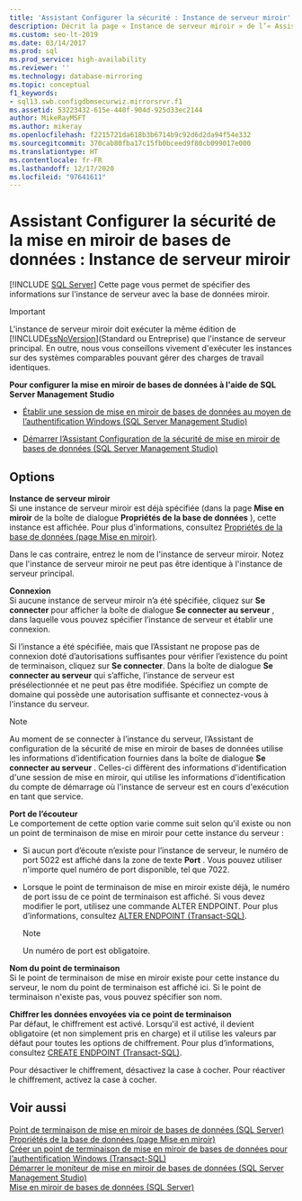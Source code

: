 ```yaml
---
title: 'Assistant Configurer la sécurité : Instance de serveur miroir'
description: Décrit la page « Instance de serveur miroir » de l’« Assistant Configurer la sécurité de la mise en miroir de bases de données » dans SQL Server Management Studio.
ms.custom: seo-lt-2019
ms.date: 03/14/2017
ms.prod: sql
ms.prod_service: high-availability
ms.reviewer: ''
ms.technology: database-mirroring
ms.topic: conceptual
f1_keywords:
- sql13.swb.configdbmsecurwiz.mirrorsrvr.f1
ms.assetid: 53223432-615e-440f-904d-925d33ec2144
author: MikeRayMSFT
ms.author: mikeray
ms.openlocfilehash: f2215721da618b3b6714b9c92d6d2da94f54e332
ms.sourcegitcommit: 370cab80fba17c15fb0bceed9f80cb099017e000
ms.translationtype: HT
ms.contentlocale: fr-FR
ms.lasthandoff: 12/17/2020
ms.locfileid: "97641611"
---
```

# <a name="configure-database-mirrroing-security-wizard-mirror-server-instance"></a>Assistant Configurer la sécurité de la mise en miroir de bases de données : Instance de serveur miroir
 [!INCLUDE [SQL Server](../../includes/applies-to-version/sqlserver.md)]
  Cette page vous permet de spécifier des informations sur l'instance de serveur avec la base de données miroir.  
  
> [!IMPORTANT]  
>  L'instance de serveur miroir doit exécuter la même édition de [!INCLUDE[ssNoVersion](../../includes/ssnoversion-md.md)](Standard ou Entreprise) que l'instance de serveur principal. En outre, nous vous conseillons vivement d'exécuter les instances sur des systèmes comparables pouvant gérer des charges de travail identiques.  
  
 **Pour configurer la mise en miroir de bases de données à l'aide de SQL Server Management Studio**  
  
-   [Établir une session de mise en miroir de bases de données au moyen de l’authentification Windows &#40;SQL Server Management Studio&#41;](../../database-engine/database-mirroring/establish-database-mirroring-session-windows-authentication.md)  
  
-   [Démarrer l’Assistant Configuration de la sécurité de mise en miroir de bases de données &#40;SQL Server Management Studio&#41;](../../database-engine/database-mirroring/start-the-configuring-database-mirroring-security-wizard.md)  
  
## <a name="options"></a>Options  
 **Instance de serveur miroir**  
 Si une instance de serveur miroir est déjà spécifiée (dans la page **Mise en miroir** de la boîte de dialogue **Propriétés de la base de données** ), cette instance est affichée. Pour plus d’informations, consultez [Propriétés de la base de données &#40;page Mise en miroir&#41;](../../relational-databases/databases/database-properties-mirroring-page.md).  
  
 Dans le cas contraire, entrez le nom de l'instance de serveur miroir. Notez que l'instance de serveur miroir ne peut pas être identique à l'instance de serveur principal.  
  
 **Connexion**  
 Si aucune instance de serveur miroir n’a été spécifiée, cliquez sur **Se connecter** pour afficher la boîte de dialogue **Se connecter au serveur** , dans laquelle vous pouvez spécifier l’instance de serveur et établir une connexion.  
  
 Si l’instance a été spécifiée, mais que l’Assistant ne propose pas de connexion doté d’autorisations suffisantes pour vérifier l’existence du point de terminaison, cliquez sur **Se connecter**. Dans la boîte de dialogue **Se connecter au serveur** qui s’affiche, l’instance de serveur est présélectionnée et ne peut pas être modifiée. Spécifiez un compte de domaine qui possède une autorisation suffisante et connectez-vous à l'instance du serveur.  
  
> [!NOTE]  
>  Au moment de se connecter à l’instance du serveur, l’Assistant de configuration de la sécurité de mise en miroir de bases de données utilise les informations d’identification fournies dans la boîte de dialogue **Se connecter au serveur** . Celles-ci diffèrent des informations d'identification d'une session de mise en miroir, qui utilise les informations d'identification du compte de démarrage où l'instance de serveur est en cours d'exécution en tant que service.  
  
 **Port de l’écouteur**  
 Le comportement de cette option varie comme suit selon qu'il existe ou non un point de terminaison de mise en miroir pour cette instance du serveur :  
  
-   Si aucun port d’écoute n’existe pour l’instance de serveur, le numéro de port 5022 est affiché dans la zone de texte **Port** . Vous pouvez utiliser n'importe quel numéro de port disponible, tel que 7022.  
  
-   Lorsque le point de terminaison de mise en miroir existe déjà, le numéro de port issu de ce point de terminaison est affiché. Si vous devez modifier le port, utilisez une commande ALTER ENDPOINT. Pour plus d’informations, consultez [ALTER ENDPOINT &#40;Transact-SQL&#41;](../../t-sql/statements/alter-endpoint-transact-sql.md).  
  
    > [!NOTE]  
    >  Un numéro de port est obligatoire.  
  
 **Nom du point de terminaison**  
 Si le point de terminaison de mise en miroir existe pour cette instance du serveur, le nom du point de terminaison est affiché ici. Si le point de terminaison n'existe pas, vous pouvez spécifier son nom.  
  
 **Chiffrer les données envoyées via ce point de terminaison**  
 Par défaut, le chiffrement est activé. Lorsqu'il est activé, il devient obligatoire (et non simplement pris en charge) et il utilise les valeurs par défaut pour toutes les options de chiffrement. Pour plus d’informations, consultez [CREATE ENDPOINT &#40;Transact-SQL&#41;](../../t-sql/statements/create-endpoint-transact-sql.md).  
  
 Pour désactiver le chiffrement, désactivez la case à cocher. Pour réactiver le chiffrement, activez la case à cocher.  
  
## <a name="see-also"></a>Voir aussi  
 [Point de terminaison de mise en miroir de bases de données &#40;SQL Server&#41;](../../database-engine/database-mirroring/the-database-mirroring-endpoint-sql-server.md)   
 [Propriétés de la base de données &#40;page Mise en miroir&#41;](../../relational-databases/databases/database-properties-mirroring-page.md)   
 [Créer un point de terminaison de mise en miroir de bases de données pour l’authentification Windows &#40;Transact-SQL&#41;](../../database-engine/database-mirroring/create-a-database-mirroring-endpoint-for-windows-authentication-transact-sql.md)   
 [Démarrer le moniteur de mise en miroir de bases de données &#40;SQL Server Management Studio&#41;](../../database-engine/database-mirroring/start-database-mirroring-monitor-sql-server-management-studio.md)   
 [Mise en miroir de bases de données &#40;SQL Server&#41;](../../database-engine/database-mirroring/database-mirroring-sql-server.md)  
  
  
